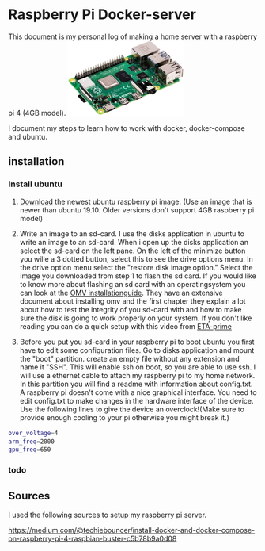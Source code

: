 # Raspberry Pi Docker-server

This document is my personal log of making a home server with a raspberry pi 4 (4GB model).
![raspberry pi](IMG/a999bb5f-Raspberry+Pi+4.webp)

I document my steps to learn how to work with docker, docker-compose and ubuntu.

## installation

### Install ubuntu

1. [Download](https://ubuntu.com/download/raspberry-pi) the newest ubuntu raspberry pi image. (Use an image that is newer than ubuntu 19.10. Older versions don't support 4GB raspberry pi model)

2. Write an image to an sd-card. I use the disks application in ubuntu to write an image to an sd-card. When i open up the disks application an select the sd-card on the left pane. On the left of the minimize button you wille a 3 dotted button, select this to see the drive options menu. In the drive option menu select the "restore disk image option." Select the image you downloaded from step 1 to flash the sd card. If you would like to know more about flashing an sd card with an operatingsystem you can look at the [OMV installationguide](https://github.com/OpenMediaVault-Plugin-Developers/docs/blob/master/Adden-B-Installing_OMV5_on_an%20R-PI.pdf). They have an extensive document about installing omv and the first chapter they explain a lot about how to test the integrity of you sd-card with and how to make sure the disk is going to work properly on your system. If you don't like reading you can do a quick setup with this video from [ETA-prime](https://www.youtube.com/watch?v=HMo9C7LCzE0)

3. Before you put you sd-card in your raspberry pi to boot ubuntu you first have to edit some configuration files. Go to disks application and mount the "boot" partition. create an empty file without any extension and name it "SSH". This will enable ssh on boot, so you are able to use ssh. I will use a ethernet cable to attach my raspberry pi to my home network. In this partition you will find a readme with information about config.txt. A raspberry pi doesn't come with a nice graphical interface. You need to edit config.txt to make changes in the hardware interface of the device. Use the following lines to give the device an overclock!(Make sure to provide enough cooling to your pi otherwise you might break it.)

```bash
over_voltage=4
arm_freq=2000
gpu_freq=650
```

### todo

## Sources

I used the following sources to setup my raspberry pi server.

https://medium.com/@techiebouncer/install-docker-and-docker-compose-on-raspberry-pi-4-raspbian-buster-c5b78b9a0d08
